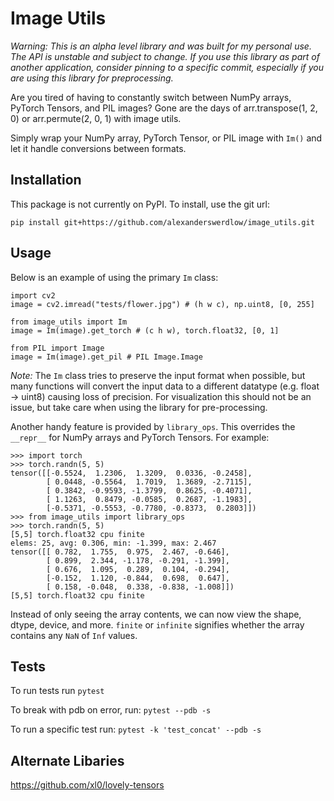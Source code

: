 # Image Utils

_Warning: This is an alpha level library and was built for my personal use. The API is unstable and subject to change. If you use this library as part of another application, consider pinning to a specific commit, especially if you are using this library for preprocessing._

Are you tired of having to constantly switch between NumPy arrays, PyTorch Tensors, and PIL images? Gone are the days of arr.transpose(1, 2, 0) or arr.permute(2, 0, 1) with image utils.

Simply wrap your NumPy array, PyTorch Tensor, or PIL image with `Im()` and let it handle conversions between formats.

## Installation

This package is not currently on PyPI. To install, use the git url:

```
pip install git+https://github.com/alexanderswerdlow/image_utils.git
```

## Usage

Below is an example of using the primary `Im` class:

```
import cv2
image = cv2.imread("tests/flower.jpg") # (h w c), np.uint8, [0, 255]

from image_utils import Im
image = Im(image).get_torch # (c h w), torch.float32, [0, 1]

from PIL import Image
image = Im(image).get_pil # PIL Image.Image
```

_Note:_ The `Im` class tries to preserve the input format when possible, but many functions will convert the input data to a different datatype (e.g. float -> uint8) causing loss of precision. For visualization this should not be an issue, but take care when using the library for pre-processing.

Another handy feature is provided by `library_ops`. This overrides the `__repr__` for NumPy arrays and PyTorch Tensors. For example:

```console
>>> import torch
>>> torch.randn(5, 5)
tensor([[-0.5524,  1.2306,  1.3209,  0.0336, -0.2458],
        [ 0.0448, -0.5564,  1.7019,  1.3689, -2.7115],
        [ 0.3842, -0.9593, -1.3799,  0.8625, -0.4071],
        [ 1.1263,  0.8479, -0.0585,  0.2687, -1.1983],
        [-0.5371, -0.5553, -0.7780, -0.8373,  0.2803]])
>>> from image_utils import library_ops
>>> torch.randn(5, 5)
[5,5] torch.float32 cpu finite
elems: 25, avg: 0.306, min: -1.399, max: 2.467
tensor([[ 0.782,  1.755,  0.975,  2.467, -0.646],
        [ 0.899,  2.344, -1.178, -0.291, -1.399],
        [ 0.676,  1.095,  0.289,  0.104, -0.294],
        [-0.152,  1.120, -0.844,  0.698,  0.647],
        [ 0.158, -0.048,  0.338, -0.838, -1.008]])
[5,5] torch.float32 cpu finite
```

Instead of only seeing the array contents, we can now view the shape, dtype, device, and more. `finite` or `infinite` signifies whether the array contains any `NaN` of `Inf` values.

## Tests

To run tests run `pytest`

To break with pdb on error, run: `pytest --pdb -s`

To run a specific test run: `pytest -k 'test_concat' --pdb -s`

## Alternate Libaries

https://github.com/xl0/lovely-tensors
